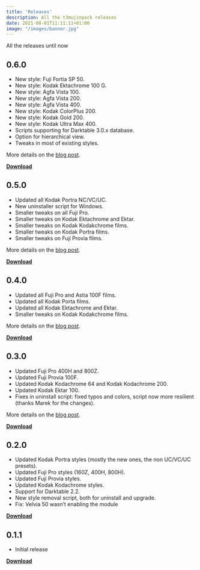 ```yaml
---
title: 'Releases'
description: All the t3mujinpack releases
date: 2021-08-01T11:11:11+01:00
image: "/images/banner.jpg"
---
```


All the releases until now

## 0.6.0
* New style: Fuji Fortia SP 50.
* New style: Kodak Ektachrome 100 G.
* New style: Agfa Vista 100.
* New style: Agfa Vista 200.
* New style: Agfa Vista 400.
* New style: Kodak ColorPlus 200.
* New style: Kodak Gold 200.
* New style: Kodak Ultra Max 400.
* Scripts supporting for Darktable 3.0.x database.
* Option for hierarchical view.
* Tweaks in most of existing styles.

More details on the [blog post](/2020/04/30/t3mujinpack-0.6.0-is-out/).

[**Download**](https://github.com/t3mujinpack/t3mujinpack/releases/tag/v0.6.0)

## 0.5.0
* Updated all Kodak Portra NC/VC/UC.
* New uninstaller script for Windows.
* Smaller tweaks on all Fuji Pro.
* Smaller tweaks on Kodak Ektachrome and Ektar.
* Smaller tweaks on Kodak Kodakchrome films.
* Smaller tweaks on Kodak Portra films.
* Smaller tweaks on Fuji Provia films.

More details on the [blog post](/2019/01/20/t3mujinpack-0.5.0-is-out/).

[**Download**](https://github.com/t3mujinpack/t3mujinpack/releases/tag/v0.5.0)

## 0.4.0
* Updated all Fuji Pro and Astia 100F films.
* Updated all Kodak Porta films.
* Updated all Kodak Ektachrome and Ektar.
* Smaller tweaks on Kodak Kodakchrome films.

More details on the [blog post](/2018/07/30/t3mujinpack-0.4.0-is-out/).

[**Download**](https://github.com/t3mujinpack/t3mujinpack/releases/tag/v0.4.0)

## 0.3.0
* Updated Fuji Pro 400H and 800Z.
* Updated Fuji Provia 100F.
* Updated Kodak Kodachrome 64 and Kodak Kodachrome 200.
* Updated Kodak Ektar 100.
* Fixes in uninstall script: fixed typos and colors, script now more resilient (thanks Marek for the changes).

More details on the [blog post](/2017/03/26/t3mujinpack-0.3.0-is-out/).

[**Download**](https://github.com/t3mujinpack/t3mujinpack/releases/tag/v0.3.0)

## 0.2.0
* Updated Kodak Portra styles (mostly the new ones, the non UC/VC/UC presets).
* Updated Fuji Pro styles (160Z, 400H, 800H).
* Updated Fuji Provia styles.
* Updated Kodak Kodachrome styles.
* Support for Darktable 2.2.
* New style removal script, both for uninstall and upgrade.
* Fix: Velvia 50 wasn’t enabling the module

[**Download**](https://github.com/t3mujinpack/t3mujinpack/releases/tag/v0.2.0)

## 0.1.1
* Initial release

[**Download**](https://github.com/t3mujinpack/t3mujinpack/releases/tag/0.1.1)